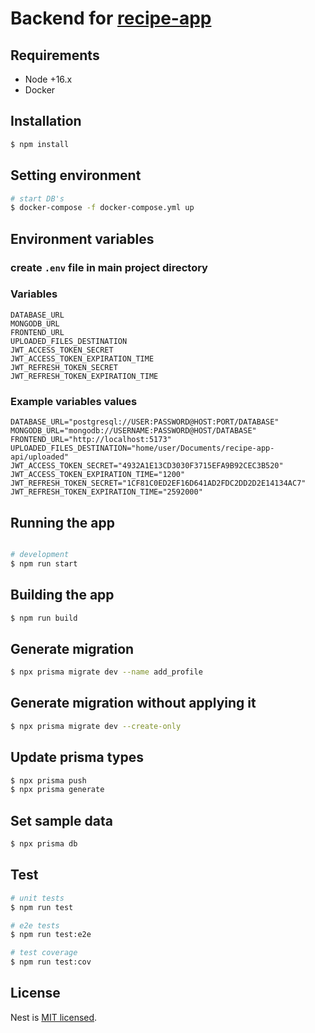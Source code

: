 # Backend for [recipe-app](https://github.com/REVERTUX/recipe-app)

## Requirements
- Node +16.x
- Docker

## Installation

```bash
$ npm install
```

## Setting environment

```bash
# start DB's
$ docker-compose -f docker-compose.yml up
```

## Environment variables 

### create `.env` file in main project directory

### Variables

```
DATABASE_URL
MONGODB_URL
FRONTEND_URL
UPLOADED_FILES_DESTINATION
JWT_ACCESS_TOKEN_SECRET
JWT_ACCESS_TOKEN_EXPIRATION_TIME
JWT_REFRESH_TOKEN_SECRET
JWT_REFRESH_TOKEN_EXPIRATION_TIME
```

### Example variables values

```
DATABASE_URL="postgresql://USER:PASSWORD@HOST:PORT/DATABASE"
MONGODB_URL="mongodb://USERNAME:PASSWORD@HOST/DATABASE"
FRONTEND_URL="http://localhost:5173"
UPLOADED_FILES_DESTINATION="home/user/Documents/recipe-app-api/uploaded"
JWT_ACCESS_TOKEN_SECRET="4932A1E13CD3030F3715EFA9B92CEC3B520"
JWT_ACCESS_TOKEN_EXPIRATION_TIME="1200"
JWT_REFRESH_TOKEN_SECRET="1CF81C0ED2EF16D641AD2FDC2DD2D2E14134AC7"
JWT_REFRESH_TOKEN_EXPIRATION_TIME="2592000"
```

## Running the app

```bash seed

# development
$ npm run start
```

## Building the app

```bash
$ npm run build
```

## Generate migration
```bash
$ npx prisma migrate dev --name add_profile
```

## Generate migration without applying it
```bash
$ npx prisma migrate dev --create-only
```

## Update prisma types 
```bash
$ npx prisma push
$ npx prisma generate
```

## Set sample data
```bash
$ npx prisma db
```

## Test

```bash
# unit tests
$ npm run test

# e2e tests
$ npm run test:e2e

# test coverage
$ npm run test:cov
```

## License

Nest is [MIT licensed](LICENSE).
